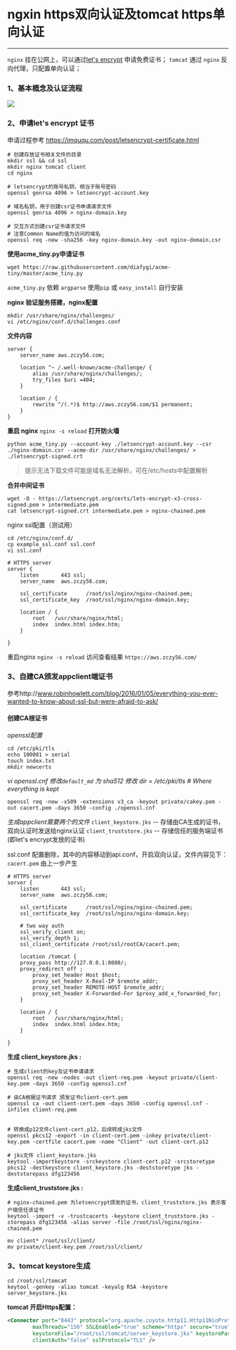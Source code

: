 # ngxin https双向认证及tomcat https单向认证
- - - - 
`nginx` 挂在公网上，可以通过[let's encrypt](https://letsencrypt.org) 申请免费证书；
`tomcat` 通过 `nginx` 反向代理，只配置单向认证；
### 1、基本概念及认证流程
![](http://i1.piimg.com/524586/9de2873563a65e08s.jpg)
### 2、申请let's encrypt 证书
申请过程参考 https://imququ.com/post/letsencrypt-certificate.html

```shell
# 创建存放证书相关文件的目录
mkdir ssl && cd ssl
mkdir nginx tomcat client
cd nginx

# letsencrypt的账号私钥，相当于账号密码
openssl genrsa 4096 > letsencrypt-account.key

# 域名私钥，用于创建csr证书申请请求文件
openssl genrsa 4096 > nginx-domain.key

# 交互方式创建csr证书请求文件
# 注意Common Name的值为访问的域名
openssl req -new -sha256 -key nginx-domain.key -out nginx-domain.csr
```
**使用acme_tiny.py申请证书**
```
wget https://raw.githubusercontent.com/diafygi/acme-tiny/master/acme_tiny.py
```
`acme_tiny.py` 依赖 `argparse` 使用`pip` 或 `easy_install` 自行安装

**nginx 验证服务搭建，nginx配置**
```
mkdir /usr/share/nginx/challenges/
vi /etc/nginx/conf.d/challenges.conf
```
**文件内容**
```
server {
    server_name aws.zczy56.com;

    location ^~ /.well-known/acme-challenge/ {
        alias /usr/share/nginx/challenges/;
        try_files $uri =404;
    }

    location / {
        rewrite ^/(.*)$ http://aws.zczy56.com/$1 permanent;
    }
}
```

**重启 nginx**
`nginx -s reload`
**打开防火墙**
```
python acme_tiny.py --account-key ./letsencrypt-account.key --csr ./nginx-domain.csr --acme-dir /usr/share/nginx/challenges/ > ./letsencrypt-signed.crt
```
> 提示无法下载文件可能是域名无法解析，可在/etc/hosts中配置解析

**合并中间证书**
```
wget -O - https://letsencrypt.org/certs/lets-encrypt-x3-cross-signed.pem > intermediate.pem
cat letsencrypt-signed.crt intermediate.pem > nginx-chained.pem
```

nginx  ssl配置（测试用）
```
cd /etc/nginx/conf.d/
cp example_ssl.conf ssl.conf
vi ssl.conf
```

```
# HTTPS server
server {
    listen       443 ssl;
    server_name  aws.zczy56.com;

    ssl_certificate      /root/ssl/nginx/nginx-chained.pem;
    ssl_certificate_key  /root/ssl/nginx/nginx-domain.key;

    location / {
        root   /usr/share/nginx/html;
        index  index.html index.htm;
    }

}

```
重启nginx `nginx -s reload`
访问查看结果 `https://aws.zczy56.com/`

### 3、自建CA颁发appclient端证书
参考http://www.robinhowlett.com/blog/2016/01/05/everything-you-ever-wanted-to-know-about-ssl-but-were-afraid-to-ask/
#### 创建CA根证书
*openssl配置*
```
cd /etc/pki/tls
echo 100001 > serial
touch index.txt
mkdir newcerts
```

*vi openssl.cnf 修改`default_md` 为 sha512*
*修改 dir             = /etc/pki/tls          # Where everything is kept*

```
openssl req -new -x509 -extensions v3_ca -keyout private/cakey.pem -out cacert.pem -days 3650 -config ./openssl.cnf
```
*生成appclient需要两个的文件*
`client_keystore.jks` -- 存储由CA生成的证书，双向认证时发送给nginx认证
`client_truststore.jks`   -- 存储信任的服务端证书(即let's encrypt发放的证书)

ssl.conf 配置删除，其中的内容移动到api.conf，开启双向认证，文件内容见下：
`cacert.pem` 由上一步产生

```
# HTTPS server
server {
    listen       443 ssl;
    server_name  aws.zczy56.com;

    ssl_certificate      /root/ssl/nginx/nginx-chained.pem;
    ssl_certificate_key  /root/ssl/nginx/nginx-domain.key;

    # two way auth
    ssl_verify_client on;
    ssl_verify_depth 1;
    ssl_client_certificate /root/ssl/rootCA/cacert.pem;

    location /tomcat {
	proxy_pass http://127.0.0.1:8080/;
	proxy_redirect off ;
        proxy_set_header Host $host;
        proxy_set_header X-Real-IP $remote_addr;
        proxy_set_header REMOTE-HOST $remote_addr;
        proxy_set_header X-Forwarded-For $proxy_add_x_forwarded_for;
    }

    location / {
        root   /usr/share/nginx/html;
        index  index.html index.htm;
    }

}
```

**生成 client_keystore.jks :**
```
# 生成client的key及证书申请请求
openssl req -new -nodes -out client-req.pem -keyout private/client-key.pem -days 3650 -config openssl.cnf 

# 由CA根据证书请求 颁发证书client-cert.pem
openssl ca -out client-cert.pem -days 3650 -config openssl.cnf -infiles client-req.pem


# 转换成p12文件client-cert.p12，后续转成jks文件
openssl pkcs12 -export -in client-cert.pem -inkey private/client-key.pem -certfile cacert.pem -name "Client" -out client-cert.p12

# jks文件 client_keystore.jks
keytool -importkeystore -srckeystore client-cert.p12 -srcstoretype pkcs12 -destkeystore client_keystore.jks -deststoretype jks -deststorepass dfg123456

```
**生成client_truststore.jks :**
```
# nginx-chained.pem 为letsencrypt颁发的证书，client_truststore.jks 表示客户端信任该证书
keytool -import -v -trustcacerts -keystore client_truststore.jks -storepass dfg123456 -alias server -file /root/ssl/nginx/nginx-chained.pem

mv client* /root/ssl/client/
mv private/client-key.pem /root/ssl/client/
```

### 3、tomcat keystore生成
```
cd /root/ssl/tomcat
keytool -genkey -alias tomcat -keyalg RSA -keystore server_keystore.jks
```
**tomcat 开启Https配置：**
```xml
<Connector port="8443" protocol="org.apache.coyote.http11.Http11NioProtocol"
        maxThreads="150" SSLEnabled="true" scheme="https" secure="true"
        keystoreFile="/root/ssl/tomcat/server_keystore.jks" keystorePass="dfg123456"
        clientAuth="false" sslProtocol="TLS" />
```


